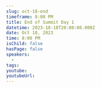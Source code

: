 ```yaml
---
slug: oct-18-end
timeframe: 8:00 PM
title: End of Summit Day 1
datetime: 2023-10-18T20:00:00.000Z
date: Oct 18, 2023
time: 8:00 PM
isChild: false
hasPage: false
speakers:
  -
tags:
youtube:
youtubeUrl:
---
```

